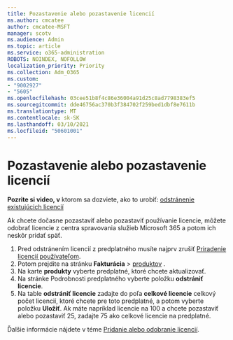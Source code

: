 ```yaml
---
title: Pozastavenie alebo pozastavenie licencií
ms.author: cmcatee
author: cmcatee-MSFT
manager: scotv
ms.audience: Admin
ms.topic: article
ms.service: o365-administration
ROBOTS: NOINDEX, NOFOLLOW
localization_priority: Priority
ms.collection: Adm_O365
ms.custom:
- "9002927"
- "5605"
ms.openlocfilehash: 03cee51b8f4c86e36004a91d25c8ad7798383ef5
ms.sourcegitcommit: dde46756ac370b3f384702f259bed1dbf8e7611b
ms.translationtype: MT
ms.contentlocale: sk-SK
ms.lasthandoff: 03/10/2021
ms.locfileid: "50601001"
---
```

# <a name="suspend-or-pause-licenses"></a>Pozastavenie alebo pozastavenie licencií

**Pozrite si video, v** ktorom sa dozviete, ako to urobiť: [odstránenie existujúcich licencií](https://go.microsoft.com/fwlink/p/?linkid=2154938)

Ak chcete dočasne pozastaviť alebo pozastaviť používanie licencie, môžete odobrať licencie z centra spravovania služieb Microsoft 365 a potom ich neskôr pridať späť.

1. Pred odstránením licencií z predplatného musíte najprv zrušiť [Priradenie licencií používateľom](https://docs.microsoft.com/microsoft-365/admin/manage/remove-licenses-from-users).
2. Potom prejdite na stránku **Fakturácia**  >  [produktov](https://go.microsoft.com/fwlink/p/?linkid=842054) .
3. Na karte **produkty** vyberte predplatné, ktoré chcete aktualizovať.
4. Na stránke Podrobnosti predplatného vyberte položku **odstrániť licencie**.
5. Na table **odstrániť licencie** zadajte do poľa **celkové licencie** celkový počet licencií, ktoré chcete pre toto predplatné, a potom vyberte položku **Uložiť**. Ak máte napríklad licencie na 100 a chcete pozastaviť alebo pozastaviť 25, zadajte 75 ako celkové licencie na predplatné.

Ďalšie informácie nájdete v téme [Pridanie alebo odobranie licencií](https://docs.microsoft.com/microsoft-365/commerce/licenses/buy-licenses).